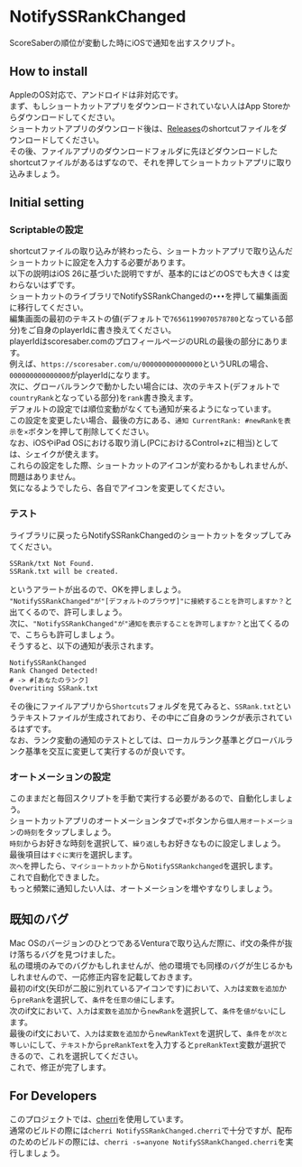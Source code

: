 # NotifySSRankChanged
ScoreSaberの順位が変動した時にiOSで通知を出すスクリプト。

## How to install
AppleのOS対応で、アンドロイドは非対応です。  
まず、もしショートカットアプリをダウンロードされていない人はApp Storeからダウンロードしてください。  
ショートカットアプリのダウンロード後は、[Releases](https://github.com/rakkyo150/NotifySSRankChanged/releases)のshortcutファイルをダウンロードしてください。  
その後、ファイルアプリのダウンロードフォルダに先ほどダウンロードしたshortcutファイルがあるはずなので、それを押してショートカットアプリに取り込みましょう。  

## Initial setting
### Scriptableの設定
shortcutファイルの取り込みが終わったら、ショートカットアプリで取り込んだショートカットに設定を入力する必要があります。  
以下の説明はiOS 26に基づいた説明ですが、基本的にはどのOSでも大きくは変わらないはずです。  
ショートカットのライブラリでNotifySSRankChangedの`•••`を押して編集画面に移行してください。  
編集画面の最初のテキストの値(デフォルトで`76561199070578780`となっている部分)をご自身のplayerIdに書き換えてください。  
playerIdはscoresaber.comのプロフィールページのURLの最後の部分にあります。  
例えば、`https://scoresaber.com/u/000000000000000`というURLの場合、`000000000000000`がplayerIdになります。  
次に、グローバルランクで動かしたい場合には、次のテキスト(デフォルトで`countryRank`となっている部分)を`rank`書き換えます。  
デフォルトの設定では順位変動がなくても通知が来るようになっています。  
この設定を変更したい場合、最後の方にある、`通知 CurrentRank: #newRankを表示`を`×`ボタンを押して削除してください。  
なお、iOSやiPad OSにおける取り消し(PCにおけるControl+zに相当)としては、シェイクが使えます。  
これらの設定をした際、ショートカットのアイコンが変わるかもしれませんが、問題はありません。  
気になるようでしたら、各自でアイコンを変更してください。

### テスト
ライブラリに戻ったらNotifySSRankChangedのショートカットをタップしてみてください。
```
SSRank/txt Not Found.
SSRank.txt will be created.
```
というアラートが出るので、OKを押しましょう。  
`"NotifySSRankChanged"が"[デフォルトのブラウザ]"に接続することを許可しますか？`と出てくるので、許可しましょう。  
次に、`"NotifySSRankChanged"が"通知を表示することを許可しますか？`と出てくるので、こちらも許可しましょう。  
そうすると、以下の通知が表示されます。
```
NotifySSRankChanged
Rank Changed Detected!
# -> #[あなたのランク]
Overwriting SSRank.txt
```
その後にファイルアプリから`Shortcuts`フォルダを見てみると、`SSRank.txt`というテキストファイルが生成されており、その中にご自身のランクが表示されているはずです。  
なお、ランク変動の通知のテストとしては、ローカルランク基準とグローバルランク基準を交互に変更して実行するのが良いです。  

### オートメーションの設定
このままだと毎回スクリプトを手動で実行する必要があるので、自動化しましょう。  
ショートカットアプリのオートメーションタブで`+`ボタンから`個人用オートメーション`の`時刻`をタップしましょう。  
`時刻`からお好きな時刻を選択して、`繰り返し`もお好きなものに設定しましょう。  
最後項目は`すぐに実行`を選択します。  
`次へ`を押したら、`マイショートカット`から`NotifySSRankchanged`を選択します。  
これで自動化できました。  
もっと頻繁に通知したい人は、オートメーションを増やすなりしましょう。  

## 既知のバグ
Mac OSのバージョンのひとつであるVenturaで取り込んだ際に、if文の条件が抜け落ちるバグを見つけました。  
私の環境のみでのバグかもしれませんが、他の環境でも同様のバグが生じるかもしれませんので、一応修正内容を記載しておきます。  
最初のif文(矢印が二股に別れているアイコンです)において、`入力`は`変数を追加`から`preRank`を選択して、`条件`を`任意の値`にします。  
次のif文において、`入力`は`変数を追加`から`newRank`を選択して、`条件`を`値がない`にします。  
最後のif文において、`入力`は`変数を追加`から`newRankText`を選択して、`条件`を`が次と等しい`にして、`テキスト`から`preRankText`を入力すると`preRankText`変数が選択できるので、これを選択してください。  
これで、修正が完了します。

## For Developers
このプロジェクトでは、[cherri](https://cherrilang.org)を使用しています。  
通常のビルドの際には`cherri NotifySSRankChanged.cherri`で十分ですが、配布のためのビルドの際には、`cherri -s=anyone NotifySSRankChanged.cherri`を実行しましょう。  